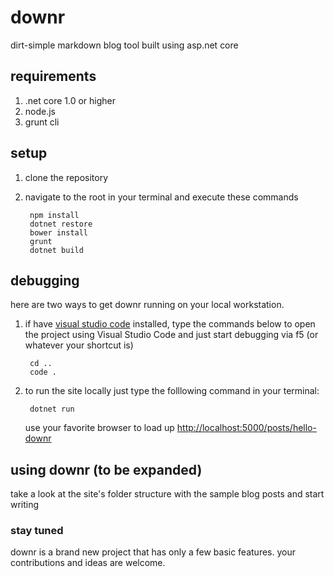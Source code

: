 # downr
dirt-simple markdown blog tool built using asp.net core

## requirements
1. .net core 1.0 or higher
1. node.js
1. grunt cli

## setup
1. clone the repository
1. navigate to the root in your terminal and execute these commands

        npm install        
        dotnet restore
        bower install
        grunt
        dotnet build

## debugging
here are two ways to get downr running on your local workstation. 

1. if have [visual studio code](http://code.visualstudio.com) installed, type the commands below to open the project using Visual Studio Code and just start debugging via f5 (or whatever your shortcut is)

        cd ..
        code .

1. to run the site locally just type the folllowing command in your terminal:

        dotnet run

    use your favorite browser to load up [http://localhost:5000/posts/hello-downr](http://localhost:5000/posts/hello-downr)

## using downr (to be expanded)
take a look at the site's folder structure with the sample blog posts and start writing

### stay tuned
downr is a brand new project that has only a few basic features. your contributions and ideas are welcome. 